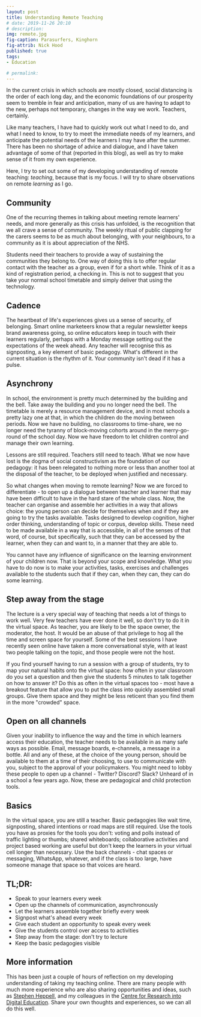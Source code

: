 ```yaml
---
layout: post
title: Understanding Remote Teaching
# date: 2019-11-26 20:10
# description: 
img: remote.jpg
fig-caption: Parasurfers, Kinghorn
fig-attrib: Nick Hood
published: true
tags:
- Education

# permalink:
---
```

In the current crisis in which schools are mostly closed, social distancing is the order of each long day, and the economic foundations of our prosperity seem to tremble in fear and anticipation, many of us are having to adapt to the new, perhaps not temporary, changes in the way we work. Teachers, certainly.

Like many teachers, I have had to quickly work out what I need to do, and what I need to know, to try to meet the immediate needs of my learners, and anticipate the potential needs of the learners I may have after the summer. There has been no shortage of advice and dialogue, and I have taken advantage of some of that (reported in this blog), as well as try to make sense of it from my own experience.

Here, I try to set out some of my developing understanding of remote teaching: *teaching*, because that is my focus. I will try to share observations on remote *learning* as I go.

## Community

One of the recurring themes in talking about meeting remote learners' needs, and more generally as this crisis has unfolded, is the recognition that we all crave a sense of community. The weekly ritual of public clapping for the carers seems to be as much about belonging, with your neighbours, to a community as it is about appreciation of the NHS.

Students need their teachers to provide a way of sustaining the communities they belong to. One way of doing this is to offer regular contact with the teacher as a group, even if for a short while. Think of it as a kind of registration period, a checking in. This is not to suggest that you take your normal school timetable and simply deliver that using the technology. 

## Cadence

The heartbeat of life's experiences gives us a sense of security, of belonging. Smart online marketeers know that a regular newsletter keeps brand awareness going, so online educators keep in touch with their learners regularly, perhaps with a Monday message setting out the expectations of the week ahead. Any teacher will recognise this as signposting, a key element of basic pedagogy. What's different in the current situation is the rhythm of it. Your community isn't dead if it has a pulse.

## Asynchrony

In school, the environment is pretty much determined by the building and the bell. Take away the building and you no longer need the bell. The timetable is merely a resource management device, and in most schools a pretty lazy one at that, in which the children do the moving between periods. Now we have no building, no classrooms to time-share, we no longer need the tyranny of block-moving cohorts around in the merry-go-round of the school day. Now we have freedom to let children control and manage their own learning.

Lessons are still required. Teachers still need to teach. What we now have lost is the dogma of social constructivism as the foundation of our pedagogy: it has been relegated to nothing more or less than another tool at the disposal of the teacher, to be deployed when justified and necessary. 

So what changes when moving to remote learning? Now we are forced to differentiate - to open up a dialogue between teacher and learner that may have been difficult to have in the hard stare of the whole class. Now, the teacher can organise and assemble her activities in a way that allows choice: the young person can decide for themselves when and if they are going to try the tasks available. Tasks designed to develop cognition, higher order thinking, understanding of topic or corpus, develop skills. These need to be made available in a way that is accessible, in all of the senses of that word, of course, but specifically, such that they can be accessed by the learner, when they can and want to, in a manner that they are able to. 

You cannot have any influence of significance on the learning environment of your children now. That is beyond your scope and knowledge. What you have to do now is to make your activities, tasks, exercises and challenges available to the students such that if they can, when they can, they can do some learning.

## Step away from the stage

The lecture is a very special way of teaching that needs a lot of things to work well. Very few teachers have ever done it well, so don't try to do it in the virtual space. As teacher, you are likely to be the space owner, the moderator, the host. It would be an abuse of that privilege to hog all the time and screen space for yourself. Some of the best sessions I have recently seen online have taken a more conversational style, with at least two people talking on the topic, and those people were not the host. 

If you find yourself having to run a session with a group of students, try to map your natural habits onto the virtual space: how often in your classroom do you set a question and then give the students 5 minutes to talk together on how to answer it? Do this as often in the virtual spaces too - most have a breakout feature that allow you to put the class into quickly assembled small groups. Give them space and they might be less reticent than you find them in the more "crowded" space.

## Open on all channels

Given your inability to influence the way and the time in which learners access their education, the teacher needs to be available in as many safe ways as possible. Email, message boards, e-channels, a message in a bottle. All and any of these, at the choice of the young person, should be available to them at a time of their choosing, to use to communicate with you, subject to the approval of your policymakers. You might need to lobby these people to open up a channel - Twitter? Discord? Slack? Unheard of in a school a few years ago. Now, these are pedagogical and child protection tools.

## Basics

In the virtual space, you are still a teacher. Basic pedagogies like wait time, signposting, shared intentions or road maps are still required. Use the tools you have as proxies for the tools you don't: voting and polls instead of traffic lighting or thumbs; shared whiteboards; collaborative activities and project based working are useful but don't keep the learners in your virtual cell longer than necessary. Use the back channels - chat spaces or messaging, WhatsApp, whatever, and if the class is too large, have someone manage that space so that voices are heard.


## TL;DR:

* Speak to your learners every week
* Open up the channels of communication, asynchronously
* Let the learners assemble together briefly every week
* Signpost what's ahead every week
* Give each student an opportunity to speak every week
* Give the students control over access to activities
* Step away from the stage: don't try to lecture
* Keep the basic pedagogies visible

## More information

This has been just a couple of hours of reflection on my developing understanding of taking my teaching online. There are many people with much more experience who are also sharing opportunities and ideas, such as [Stephen Heppell](http://heppell.net/lol/), and my colleagues in the [Centre for Research into Digital Education](https://www.de.ed.ac.uk/). Share your own thoughts and experiences, so we can all do this well.